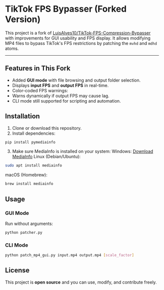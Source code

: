 # TikTok FPS Bypasser (Forked Version)

This project is a fork of [LuisAlves10/TikTok-FPS-Compression-Bypasser](https://github.com/LuisAlves10/TikTok-FPS-Compression-Bypasser) with improvements for GUI usability and FPS display. It allows modifying MP4 files to bypass TikTok's FPS restrictions by patching the `mvhd` and `mdhd` atoms.

---

## Features in This Fork

- Added **GUI mode** with file browsing and output folder selection.
- Displays **input FPS** and **output FPS** in real-time.
- Color-coded FPS warnings:
- Warns dynamically if output FPS may cause lag.
- CLI mode still supported for scripting and automation.

## Installation

1. Clone or download this repository.
2. Install dependencies:

```bash
pip install pymediainfo
```

3. Make sure MediaInfo is installed on your system:
Windows: [Download MediaInfo](https://mediaarea.net/en/MediaInfo/Download/Windows)
Linux (Debian/Ubuntu):
```bash
sudo apt install mediainfo
```
macOS (Homebrew):
```bash
brew install mediainfo
```

## Usage
### GUI Mode
Run without arguments:
```bash
python patcher.py
```

### CLI Mode
```bash
python patch_mp4_gui.py input.mp4 output.mp4 [scale_factor]
```

## License

This project is **open source** and you can use, modify, and contribute freely.
